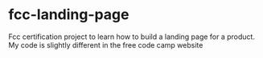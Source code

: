 # fcc-landing-page
Fcc certification project to learn how to build a landing page for a product.
My code is slightly different in the free code camp website
